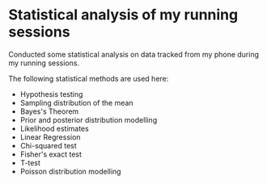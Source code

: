 # Statistical analysis of my running sessions

Conducted some statistical analysis on data tracked from my phone during my running sessions.

The following statistical methods are used here:

- Hypothesis testing
- Sampling distribution of the mean
- Bayes's Theorem
- Prior and posterior distribution modelling
- Likelihood estimates
- Linear Regression
- Chi-squared test
- Fisher's exact test
- T-test
- Poisson distribution modelling
